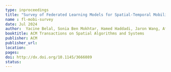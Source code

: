 ```yaml
---
type: inproceedings
title: "Survey of Federated Learning Models for Spatial-Temporal Mobility Applications"
name : fl-mobi-survey
date: Jul 2024
author:  Yacine Belal, Sonia Ben Mokhtar, Hamed Haddadi, Jaron Wang, Afra Mashhadi
booktitle: ACM Transactions on Spatial Algorithms and Systems
publisher: ACM
publisher_url: 
location: 
pages:
doi: http://dx.doi.org/10.1145/3666089
status:
---
```


